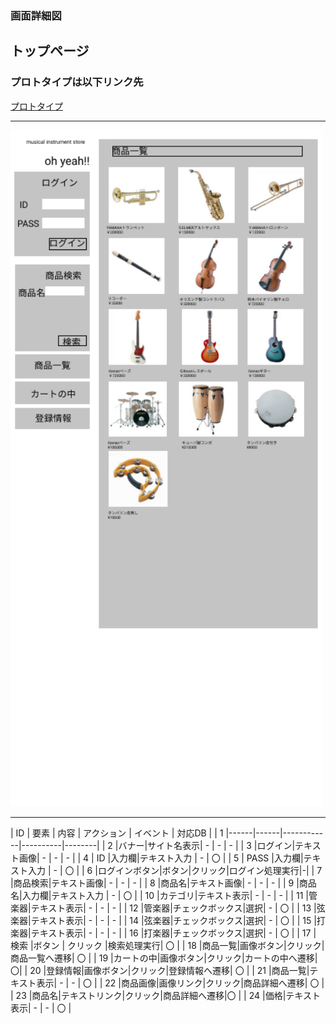 ### 画面詳細図
## トップページ
### プロトタイプは以下リンク先
[プロトタイプ](https://www.figma.com/file/RRZj3Qsf9WyeCy1ILyTpd3/Untitled?node-id=0%3A1)
*****
<img src="/img/toppage.png" width="500">

*****
| ID | 要素 | 内容 |  アクション | イベント | 対応DB |
|  1 |------|------|------------|----------|--------|
|  2 |バナー|サイト名表示|   -   |     -    |   -    |
|  3 |ログイン|テキスト画像| -   |     -    |   -    |
|  4 |  ID  |入力欄|テキスト入力 |     -    |   〇   |
|  5 | PASS |入力欄|テキスト入力 |     -    |   〇   |
|  6 |ログインボタン|ボタン|クリック|ログイン処理実行|-|
|  7 |商品検索|テキスト画像|  -  |     -    |    -   |
|  8 |商品名|テキスト画像|   -   |     -    |    -   |
|  9 |商品名|入力欄|テキスト入力 |     -    |    〇  |
| 10 |カテゴリ|テキスト表示|  -  |     -    |    -   |
| 11 |管楽器|テキスト表示|   -   |     -    |    -   |
| 12 |管楽器|チェックボックス|選択|    -    |    〇   |
| 13 |弦楽器|テキスト表示|   -   |     -    |    -   |
| 14 |弦楽器|チェックボックス|選択|    -    |    〇   |
| 15 |打楽器|テキスト表示|   -   |     -    |    -    |
| 16 |打楽器|チェックボックス|選択|    -    |    〇   |
| 17 | 検索 |ボタン |  クリック  |検索処理実行|   〇  |
| 18 |商品一覧|画像ボタン|クリック|商品一覧へ遷移|  〇 |
| 19 |カートの中|画像ボタン|クリック|カートの中へ遷移|〇|
| 20 |登録情報|画像ボタン|クリック|登録情報へ遷移|  〇 |
| 21 |商品一覧|テキスト表示|  -  |     -    |    〇   |
| 22 |商品画像|画像リンク|クリック|商品詳細へ遷移|  〇 |
| 23 |商品名|テキストリンク|クリック|商品詳細へ遷移|〇 |
| 24 |価格|テキスト表示|    -    |     -    |    〇   |
